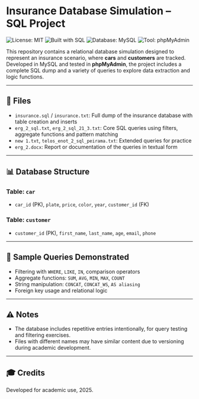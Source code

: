 # Insurance Database Simulation – SQL Project

![License: MIT](https://img.shields.io/badge/License-MIT-green)
![Built with SQL](https://img.shields.io/badge/Built%20with-SQL-blue)
![Database: MySQL](https://img.shields.io/badge/Database-MySQL-lightgrey)
![Tool: phpMyAdmin](https://img.shields.io/badge/Tested%20on-phpMyAdmin-orange)

This repository contains a relational database simulation designed to represent an insurance scenario, where **cars** and **customers** are tracked. Developed in MySQL and tested in **phpMyAdmin**, the project includes a complete SQL dump and a variety of queries to explore data extraction and logic functions.

---

## 📁 Files

- `insurance.sql` / `insurance.txt`: Full dump of the insurance database with table creation and inserts
- `erg_2_sql.txt`, `erg_2_sql_21_3.txt`: Core SQL queries using filters, aggregate functions and pattern matching
- `new 1.txt`, `telos_enot_2_sql_peirama.txt`: Extended queries for practice
- `erg_2.docx`: Report or documentation of the queries in textual form

---

## 📊 Database Structure

### Table: `car`
- `car_id` (PK), `plate`, `price`, `color`, `year`, `customer_id` (FK)

### Table: `customer`
- `customer_id` (PK), `first_name`, `last_name`, `age`, `email`, `phone`

---

## 📌 Sample Queries Demonstrated

- Filtering with `WHERE`, `LIKE`, `IN`, comparison operators
- Aggregate functions: `SUM`, `AVG`, `MIN`, `MAX`, `COUNT`
- String manipulation: `CONCAT`, `CONCAT_WS`, `AS aliasing`
- Foreign key usage and relational logic

---

## ⚠️ Notes

- The database includes repetitive entries intentionally, for query testing and filtering exercises.
- Files with different names may have similar content due to versioning during academic development.

---

## 🎓 Credits

Developed for academic use, 2025.


